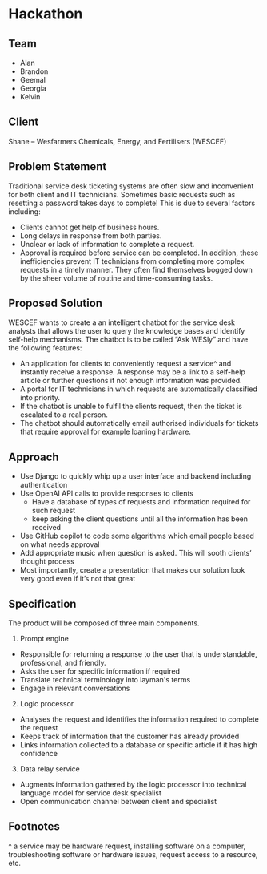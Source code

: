 # Hackathon 

## Team 
- Alan 
- Brandon 
- Geemal 
- Georgia 
- Kelvin 

## Client 
Shane – Wesfarmers Chemicals, Energy, and Fertilisers (WESCEF) 

## Problem Statement 
Traditional service desk ticketing systems are often slow and inconvenient for both client and IT technicians. Sometimes basic requests such as resetting a password takes days to complete! This is due to several factors including: 
- Clients cannot get help of business hours. 
- Long delays in response from both parties. 
- Unclear or lack of information to complete a request. 
- Approval is required before service can be completed. 
In addition, these inefficiencies prevent IT technicians from completing more complex requests in a timely manner. They often find themselves bogged down by the sheer volume of routine and time-consuming tasks. 

## Proposed Solution 
WESCEF wants to create a an intelligent chatbot for the service desk analysts that allows the user to query the knowledge bases and identify self-help mechanisms. The chatbot is to be called “Ask WESly” and have the following features: 
- An application for clients to conveniently request a service^ and instantly receive a response. A response may be a link to a self-help article or further questions if not enough information was provided.  
- A portal for IT technicians in which requests are automatically classified into priority. 
- If the chatbot is unable to fulfil the clients request, then the ticket is escalated to a real person.   
- The chatbot should automatically email authorised individuals for tickets that require approval for example loaning hardware.

## Approach 
- Use Django to quickly whip up a user interface and backend including authentication 
- Use OpenAI API calls to provide responses to clients
  - Have a database of types of requests and information required for such request 
  - keep asking the client questions until all the information has been received
- Use GitHub copilot to code some algorithms which email people based on what needs approval 
- Add appropriate music when question is asked. This will sooth clients’ thought process 
- Most importantly, create a presentation that makes our solution look very good even if it’s not that great 

## Specification 
The product will be composed of three main components. 
1. Prompt engine 
- Responsible for returning a response to the user that is understandable, professional, and friendly. 
- Asks the user for specific information if required 
- Translate technical terminology into layman's terms 
- Engage in relevant conversations 
2. Logic processor 
- Analyses the request and identifies the information required to complete the request 
- Keeps track of information that the customer has already provided 
- Links information collected to a database or specific article if it has high confidence 
3. Data relay service 
- Augments information gathered by the logic processor into technical language model for service desk specialist 
- Open communication channel between client and specialist 

## Footnotes
^ a service may be hardware request, installing software on a computer, troubleshooting software or hardware issues, request access to a resource, etc. 
